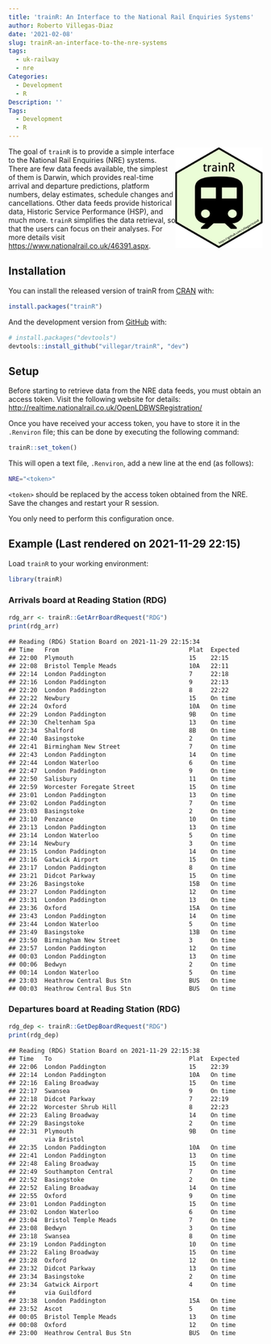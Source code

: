 ```yaml
---
title: 'trainR: An Interface to the National Rail Enquiries Systems'
author: Roberto Villegas-Diaz
date: '2021-02-08'
slug: trainR-an-interface-to-the-nre-systems
tags:
  - uk-railway
  - nre
Categories:
  - Development
  - R
Description: ''
Tags:
  - Development
  - R
---
```


<img src="https://raw.githubusercontent.com/villegar/trainR/main/inst/images/logo.png" alt="logo" align="right" height=200px/>

The goal of `trainR` is to provide a simple interface to the 
National Rail Enquiries (NRE) systems. There are few data feeds 
available, the simplest of them is Darwin, which provides real-time 
arrival and departure predictions, platform numbers, delay estimates, 
schedule changes and cancellations. Other data feeds provide historical 
data, Historic Service Performance (HSP), and much more. `trainR` 
simplifies the data retrieval, so that the users can focus on their 
analyses. For more details visit 
https://www.nationalrail.co.uk/46391.aspx.

## Installation

You can install the released version of trainR from [CRAN](https://CRAN.R-project.org) with:

``` r
install.packages("trainR")
```

And the development version from [GitHub](https://github.com/) with:

``` r
# install.packages("devtools")
devtools::install_github("villegar/trainR", "dev")
```

## Setup
Before starting to retrieve data from the NRE data feeds, you must obtain an access token. 
Visit the following website for details: http://realtime.nationalrail.co.uk/OpenLDBWSRegistration/

Once you have received your access token, you have to store it in the `.Renviron` file; this can be 
done by executing the following command:


```r
trainR::set_token()
```

This will open a text file, `.Renviron`, add a new line at the end (as follows):

```bash
NRE="<token>"
```

`<token>` should be replaced by the access token obtained from the NRE. Save the changes and restart 
your R session.

You only need to perform this configuration once.

## Example (Last rendered on 2021-11-29 22:15)

Load `trainR` to your working environment:

```r
library(trainR)
```

### Arrivals board at Reading Station (RDG)


```r
rdg_arr <- trainR::GetArrBoardRequest("RDG")
print(rdg_arr)
```

```
## Reading (RDG) Station Board on 2021-11-29 22:15:34
## Time   From                                    Plat  Expected
## 22:00  Plymouth                                15    22:15
## 22:08  Bristol Temple Meads                    10A   22:11
## 22:14  London Paddington                       7     22:18
## 22:16  London Paddington                       9     22:13
## 22:20  London Paddington                       8     22:22
## 22:22  Newbury                                 15    On time
## 22:24  Oxford                                  10A   On time
## 22:29  London Paddington                       9B    On time
## 22:30  Cheltenham Spa                          13    On time
## 22:34  Shalford                                8B    On time
## 22:40  Basingstoke                             2     On time
## 22:41  Birmingham New Street                   7     On time
## 22:43  London Paddington                       14    On time
## 22:44  London Waterloo                         6     On time
## 22:47  London Paddington                       9     On time
## 22:50  Salisbury                               11    On time
## 22:59  Worcester Foregate Street               15    On time
## 23:01  London Paddington                       13    On time
## 23:02  London Paddington                       7     On time
## 23:03  Basingstoke                             2     On time
## 23:10  Penzance                                10    On time
## 23:13  London Paddington                       13    On time
## 23:14  London Waterloo                         5     On time
## 23:14  Newbury                                 3     On time
## 23:15  London Paddington                       14    On time
## 23:16  Gatwick Airport                         15    On time
## 23:17  London Paddington                       8     On time
## 23:21  Didcot Parkway                          15    On time
## 23:26  Basingstoke                             15B   On time
## 23:27  London Paddington                       12    On time
## 23:31  London Paddington                       13    On time
## 23:36  Oxford                                  15A   On time
## 23:43  London Paddington                       14    On time
## 23:44  London Waterloo                         5     On time
## 23:49  Basingstoke                             13B   On time
## 23:50  Birmingham New Street                   3     On time
## 23:57  London Paddington                       12    On time
## 00:03  London Paddington                       13    On time
## 00:06  Bedwyn                                  2     On time
## 00:14  London Waterloo                         5     On time
## 23:03  Heathrow Central Bus Stn                BUS   On time
## 00:03  Heathrow Central Bus Stn                BUS   On time
```

### Departures board at Reading Station (RDG)


```r
rdg_dep <- trainR::GetDepBoardRequest("RDG")
print(rdg_dep)
```

```
## Reading (RDG) Station Board on 2021-11-29 22:15:38
## Time   To                                      Plat  Expected
## 22:06  London Paddington                       15    22:39
## 22:14  London Paddington                       10A   On time
## 22:16  Ealing Broadway                         15    On time
## 22:17  Swansea                                 9     On time
## 22:18  Didcot Parkway                          7     22:19
## 22:22  Worcester Shrub Hill                    8     22:23
## 22:23  Ealing Broadway                         14    On time
## 22:29  Basingstoke                             2     On time
## 22:31  Plymouth                                9B    On time
##        via Bristol                             
## 22:35  London Paddington                       10A   On time
## 22:41  London Paddington                       13    On time
## 22:48  Ealing Broadway                         15    On time
## 22:49  Southampton Central                     7     On time
## 22:52  Basingstoke                             2     On time
## 22:52  Ealing Broadway                         14    On time
## 22:55  Oxford                                  9     On time
## 23:01  London Paddington                       15    On time
## 23:02  London Waterloo                         6     On time
## 23:04  Bristol Temple Meads                    7     On time
## 23:08  Bedwyn                                  3     On time
## 23:18  Swansea                                 8     On time
## 23:19  London Paddington                       10    On time
## 23:22  Ealing Broadway                         15    On time
## 23:28  Oxford                                  12    On time
## 23:32  Didcot Parkway                          13    On time
## 23:34  Basingstoke                             2     On time
## 23:34  Gatwick Airport                         4     On time
##        via Guildford                           
## 23:38  London Paddington                       15A   On time
## 23:52  Ascot                                   5     On time
## 00:05  Bristol Temple Meads                    13    On time
## 00:08  Oxford                                  12    On time
## 23:00  Heathrow Central Bus Stn                BUS   On time
```

